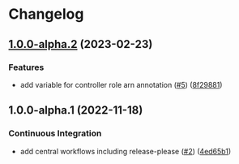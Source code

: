 # Changelog

## [1.0.0-alpha.2](https://github.com/camptocamp/devops-stack-module-efs-csi-driver/compare/v1.0.0-alpha.1...v1.0.0-alpha.2) (2023-02-23)


### Features

* add variable for controller role arn annotation ([#5](https://github.com/camptocamp/devops-stack-module-efs-csi-driver/issues/5)) ([8f29881](https://github.com/camptocamp/devops-stack-module-efs-csi-driver/commit/8f298814db7e73cc422a21e26f307571218305cc))

## 1.0.0-alpha.1 (2022-11-18)


### Continuous Integration

* add central workflows including release-please ([#2](https://github.com/camptocamp/devops-stack-module-efs-csi-driver/issues/2)) ([4ed65b1](https://github.com/camptocamp/devops-stack-module-efs-csi-driver/commit/4ed65b10a18226cca49c724ac582273b4d740bc5))
